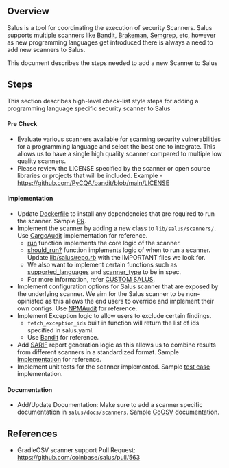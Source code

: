 
## Overview
Salus is a tool for coordinating the execution of security Scanners. Salus supports multiple scanners like [Bandit](https://github.com/coinbase/salus/blob/master/docs/scanners/bandit.md), [Brakeman](https://github.com/coinbase/salus/blob/master/docs/scanners/brakeman.md), [Semgrep](https://github.com/coinbase/salus/blob/master/docs/scanners/semgrep.md), etc, however as new programming languages get introduced there is always a need to add new scanners to Salus.

This document describes the steps needed to add a new Scanner to Salus

## Steps
This section describes high-level check-list style steps for adding a programming language specific security scanner to Salus

#### Pre Check
- Evaluate various scanners available for scanning security vulnerabilities for a programming language and select the best one to integrate. This allows us to have a single high quality scanner compared to multiple low quality scanners.
- Please review the LICENSE specified by the scanner or open source libraries or projects that will be included. Example - https://github.com/PyCQA/bandit/blob/main/LICENSE


#### Implementation
- Update [Dockerfile](https://github.com/coinbase/salus/blob/master/Dockerfile) to install any dependencies that are required to run the scanner. Sample [PR](https://github.com/coinbase/salus/pull/563).
- Implement the scanner by adding a new class to ``lib/salus/scanners/``. Use [CargoAudit](https://github.com/coinbase/salus/blob/master/lib/salus/scanners/cargo_audit.rb) implementation for reference. 
  - [run](https://github.com/coinbase/salus/blob/d26ff27a442fad594b016837435d4bdcfab42a61/lib/salus/scanners/cargo_audit.rb#L22) function implements the core logic of the scanner.
  - [should_run?](https://github.com/coinbase/salus/blob/d26ff27a442fad594b016837435d4bdcfab42a61/lib/salus/scanners/cargo_audit.rb#L14) function implements logic of when to run a scanner. Update [lib/salus/repo.rb](https://github.com/coinbase/salus/blob/d26ff27a442fad594b016837435d4bdcfab42a61/lib/salus/repo.rb#L7) with the IMPORTANT files we look for.
  - We also want to implement certain functions such as [supported_languages](https://github.com/coinbase/salus/blob/d26ff27a442fad594b016837435d4bdcfab42a61/lib/salus/scanners/cargo_audit.rb#L70) and [scanner_type](https://github.com/coinbase/salus/blob/d26ff27a442fad594b016837435d4bdcfab42a61/lib/salus/scanners/cargo_audit.rb#L18) to be in spec.
  - For more information, refer [CUSTOM SALUS](https://github.com/coinbase/salus/blob/master/docs/custom_salus.md).
- Implement configuration options for Salus scanner that are exposed by the underlying scanner. We aim for the Salus scanner to be non-opiniated as this allows the end users to override and implement their own configs. Use [NPMAudit](https://github.com/coinbase/salus/blob/d26ff27a442fad594b016837435d4bdcfab42a61/lib/salus/scanners/npm_audit.rb#L32) for reference. 
- Implement Exception logic to allow users to exclude certain findings. 
  - ``fetch_exception_ids`` built in function will return the list of ids specified in salus.yaml.
  - Use [Bandit](https://github.com/coinbase/salus/blob/d26ff27a442fad594b016837435d4bdcfab42a61/lib/salus/scanners/cargo_audit.rb#L111) for reference.
- Add [SARIF](https://docs.oasis-open.org/sarif/sarif/v2.1.0/cs01/sarif-v2.1.0-cs01.pdf) report generation logic as this allows us to combine results from different scanners in a standardized format. Sample [implementation](https://github.com/coinbase/salus/blob/master/lib/sarif/osv/base_sarif.rb) for reference. 
- Implement unit tests for the scanner implemented. Sample [test case](https://github.com/coinbase/salus/blob/master/spec/lib/salus/scanners/bandit_spec.rb) implementation.

#### Documentation
- Add/Update Documentation: Make sure to add a scanner specific documentation in ``salus/docs/scanners``. Sample [GoOSV](https://github.com/coinbase/salus/blob/master/docs/scanners/go_osv.md) documentation. 

## References
- GradleOSV scanner support Pull Request: https://github.com/coinbase/salus/pull/563
